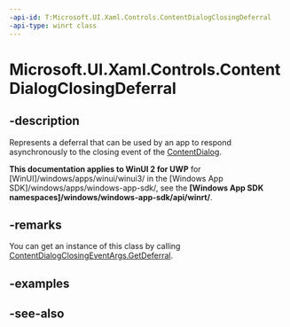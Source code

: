 ```yaml
---
-api-id: T:Microsoft.UI.Xaml.Controls.ContentDialogClosingDeferral
-api-type: winrt class
---
```


<!-- Class syntax.
public class ContentDialogClosingDeferral : Windows.UI.Xaml.Controls.IContentDialogClosingDeferral
-->

# Microsoft.UI.Xaml.Controls.ContentDialogClosingDeferral

## -description
Represents a deferral that can be used by an app to respond asynchronously to the closing event of the [ContentDialog](contentdialog.md).

**This documentation applies to WinUI 2 for UWP** for [WinUI]/windows/apps/winui/winui3/ in the [Windows App SDK]/windows/apps/windows-app-sdk/, see the **[Windows App SDK namespaces]/windows/windows-app-sdk/api/winrt/**.

## -remarks
You can get an instance of this class by calling [ContentDialogClosingEventArgs.GetDeferral](contentdialogclosingeventargs_getdeferral_254836512.md).

## -examples

## -see-also
